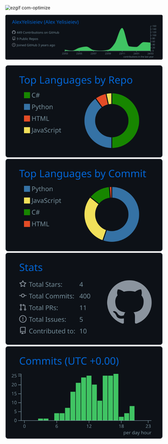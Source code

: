 
![ezgif com-optimize](https://github.com/AlexYelisieiev/AlexYelisieiev/assets/62658287/a2fffffb-d4b1-48e6-956d-a841a72cc814)

<img src="https://raw.githubusercontent.com/AlexYelisieiev/AlexYelisieiev/master/profile-summary-card-output/github_dark/0-profile-details.svg" width=684px>

![](https://raw.githubusercontent.com/AlexYelisieiev/AlexYelisieiev/master/profile-summary-card-output/github_dark/1-repos-per-language.svg) ![](https://raw.githubusercontent.com/AlexYelisieiev/AlexYelisieiev/master/profile-summary-card-output/github_dark/2-most-commit-language.svg)
![](https://raw.githubusercontent.com/AlexYelisieiev/AlexYelisieiev/master/profile-summary-card-output/github_dark/3-stats.svg) ![](https://raw.githubusercontent.com/AlexYelisieiev/AlexYelisieiev/master/profile-summary-card-output/github_dark/4-productive-time.svg)
